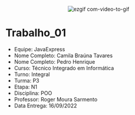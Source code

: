 <div align="center">

![ezgif com-video-to-gif](https://user-images.githubusercontent.com/125037138/224178285-df168029-ff4f-40a5-9a43-36fd086e9026.gif)

</div>

# Trabalho_01
- Equipe: JavaExpress
- Nome Completo: Camila Braúna Tavares
- Nome Completo: Pedro Henrique
- Curso: Técnico Integrado em Informática
- Turno: Integral
- Turma: P3
- Etapa: N1
- Disciplina: POO
- Professor: Roger Moura Sarmento
- Data Entrega: 16/09/2022
